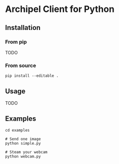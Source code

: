 # Archipel Client for Python

## Installation

### From pip

TODO

### From source

```
pip install --editable .
```

## Usage

TODO

## Examples

```
cd examples

# Send one image
python simple.py

# Steam your webcam
python webcam.py
```
